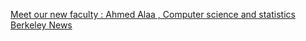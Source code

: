 [Meet our new faculty : Ahmed Alaa , Computer science and statistics   Berkeley News ](https://qi.tc/qi/5994)